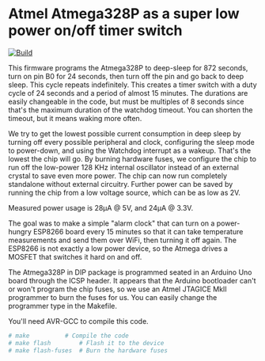 # Atmel Atmega328P as a super low power on/off timer switch

[![Build](https://github.com/aklomp/atmega328p-timeswitch/actions/workflows/build.yml/badge.svg)](https://github.com/aklomp/atmega328p-timeswitch/actions/workflows/build.yml)

This firmware programs the Atmega328P to deep-sleep for 872 seconds, turn on
pin B0 for 24 seconds, then turn off the pin and go back to deep sleep. This
cycle repeats indefinitely. This creates a timer switch with a duty cycle of 24
seconds and a period of almost 15 minutes. The durations are easily changeable
in the code, but must be multiples of 8 seconds since that's the maximum
duration of the watchdog timeout. You can shorten the timeout, but it means
waking more often.

We try to get the lowest possible current consumption in deep sleep by turning
off every possible peripheral and clock, configuring the sleep mode to
power-down, and using the Watchdog interrupt as a wakeup. That's the lowest the
chip will go. By burning hardware fuses, we configure the chip to run off the
low-power 128 KHz internal oscillator instead of an external crystal to save
even more power. The chip can now run completely standalone without external
circuitry. Further power can be saved by running the chip from a low voltage
source, which can be as low as 2V.

Measured power usage is 28µA @ 5V, and 24µA @ 3.3V.

The goal was to make a simple "alarm clock" that can turn on a power-hungry
ESP8266 board every 15 minutes so that it can take temperature measurements and
send them over WiFi, then turning it off again. The ESP8266 is not exactly a
low power device, so the Atmega drives a MOSFET that switches it hard on and
off.

The Atmega328P in DIP package is programmed seated in an Arduino Uno board
through the ICSP header. It appears that the Arduino bootloader can't or won't
program the chip fuses, so we use an Atmel JTAGICE MkII programmer to burn the
fuses for us. You can easily change the programmer type in the Makefile.

You'll need AVR-GCC to compile this code.

```sh
# make			# Compile the code
# make flash		# Flash it to the device
# make flash-fuses	# Burn the hardware fuses
```
